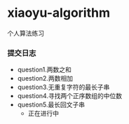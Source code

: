 # xiaoyu-algorithm
个人算法练习

### 提交日志
- question1.两数之和
- question2.两数相加
- question3.无重复字符的最长子串
- question4.寻找两个正序数组的中位数
- question5.最长回文子串
  - 正在进行中